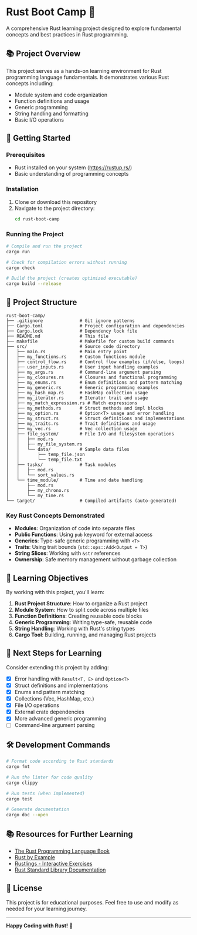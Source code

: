 # Rust Boot Camp 🦀

A comprehensive Rust learning project designed to explore fundamental concepts and best practices in Rust programming.

## 📚 Project Overview

This project serves as a hands-on learning environment for Rust programming language fundamentals. It demonstrates various Rust concepts including:

- Module system and code organization
- Function definitions and usage
- Generic programming
- String handling and formatting
- Basic I/O operations

## 🚀 Getting Started

### Prerequisites

- Rust installed on your system (https://rustup.rs/)
- Basic understanding of programming concepts

### Installation

1. Clone or download this repository
2. Navigate to the project directory:
   ```bash
   cd rust-boot-camp
   ```

### Running the Project

```bash
# Compile and run the project
cargo run

# Check for compilation errors without running
cargo check

# Build the project (creates optimized executable)
cargo build --release
```

## 📁 Project Structure

```
rust-boot-camp/
├── .gitignore              # Git ignore patterns
├── Cargo.toml              # Project configuration and dependencies
├── Cargo.lock              # Dependency lock file
├── README.md               # This file
├── makefile                # Makefile for custom build commands
├── src/                    # Source code directory
│   ├── main.rs             # Main entry point
│   ├── my_functions.rs     # Custom functions module
│   ├── control_flow.rs     # Control flow examples (if/else, loops)
│   ├── user_inputs.rs      # User input handling examples
│   ├── my_args.rs          # Command-line argument parsing
│   ├── my_closures.rs      # Closures and functional programming
│   ├── my_enums.rs         # Enum definitions and pattern matching
│   ├── my_generic.rs       # Generic programming examples
│   ├── my_hash_map.rs      # HashMap collection usage
│   ├── my_iterator.rs      # Iterator trait and usage
│   ├── my_match_expression.rs # Match expressions
│   ├── my_methods.rs       # Struct methods and impl blocks
│   ├── my_option.rs        # Option<T> usage and error handling
│   ├── my_struct.rs        # Struct definitions and implementations
│   ├── my_traits.rs        # Trait definitions and usage
│   ├── my_vec.rs           # Vec collection usage
│   ├── file_system/        # File I/O and filesystem operations
│   │   ├── mod.rs
│   │   ├── my_file_system.rs
│   │   └── data/           # Sample data files
│   │       ├── temp_file.json
│   │       └── temp_file.txt
│   ├── tasks/              # Task modules
│   │   ├── mod.rs
│   │   └── sort_values.rs
│   └── time_module/        # Time and date handling
│       ├── mod.rs
│       ├── my_chrono.rs
│       └── my_time.rs
└── target/                 # Compiled artifacts (auto-generated)
```

### Key Rust Concepts Demonstrated

- **Modules**: Organization of code into separate files
- **Public Functions**: Using `pub` keyword for external access
- **Generics**: Type-safe generic programming with `<T>`
- **Traits**: Using trait bounds (`std::ops::Add<Output = T>`)
- **String Slices**: Working with `&str` references
- **Ownership**: Safe memory management without garbage collection

## 📖 Learning Objectives

By working with this project, you'll learn:

1. **Rust Project Structure**: How to organize a Rust project
2. **Module System**: How to split code across multiple files
3. **Function Definitions**: Creating reusable code blocks
4. **Generic Programming**: Writing type-safe, reusable code
5. **String Handling**: Working with Rust's string types
6. **Cargo Tool**: Building, running, and managing Rust projects

## 🎯 Next Steps for Learning

Consider extending this project by adding:

- [x] Error handling with `Result<T, E>` and `Option<T>`
- [x] Struct definitions and implementations
- [x] Enums and pattern matching
- [x] Collections (Vec, HashMap, etc.)
- [x] File I/O operations
- [x] External crate dependencies
- [x] More advanced generic programming
- [ ] Command-line argument parsing

## 🛠️ Development Commands

```bash
# Format code according to Rust standards
cargo fmt

# Run the linter for code quality
cargo clippy

# Run tests (when implemented)
cargo test

# Generate documentation
cargo doc --open
```

## 📚 Resources for Further Learning

- [The Rust Programming Language Book](https://doc.rust-lang.org/book/)
- [Rust by Example](https://doc.rust-lang.org/rust-by-example/)
- [Rustlings - Interactive Exercises](https://github.com/rust-lang/rustlings)
- [Rust Standard Library Documentation](https://doc.rust-lang.org/std/)

## 📄 License

This project is for educational purposes. Feel free to use and modify as needed for your learning journey.

---

**Happy Coding with Rust! 🦀**
